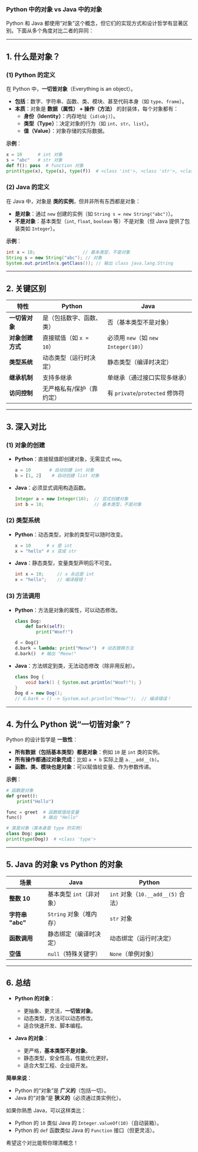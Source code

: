 ### **Python 中的对象 vs Java 中的对象**
Python 和 Java 都使用“对象”这个概念，但它们的实现方式和设计哲学有显著区别。下面从多个角度对比二者的异同：

---

## **1. 什么是对象？**
### **(1) Python 的定义**
在 Python 中，**一切皆对象**（Everything is an object）。  
- **包括**：数字、字符串、函数、类、模块、甚至代码本身（如 `type`、`frame`）。  
- **本质**：对象是 **数据（属性） + 操作（方法）** 的封装体，每个对象都有：
  - **身份（Identity）**：内存地址（`id(obj)`）。
  - **类型（Type）**：决定对象的行为（如 `int`、`str`、`list`）。
  - **值（Value）**：对象存储的实际数据。

**示例**：

```python
x = 10      # int 对象
s = "abc"   # str 对象
def f(): pass  # function 对象
print(type(x), type(s), type(f))  # <class 'int'>, <class 'str'>, <class 'function'>
```

### **(2) Java 的定义**
在 Java 中，对象是 **类的实例**，但并非所有东西都是对象：  
- **是对象**：通过 `new` 创建的实例（如 `String s = new String("abc")`）。  
- **不是对象**：基本类型（`int`, `float`, `boolean` 等）不是对象（但 Java 提供了包装类如 `Integer`）。  

**示例**：
```java
int x = 10;                  // 基本类型，不是对象
String s = new String("abc"); // 对象
System.out.println(s.getClass()); // 输出 class java.lang.String
```

---

## **2. 关键区别**
| 特性             | Python                    | Java                                 |
| ---------------- | ------------------------- | ------------------------------------ |
| **一切皆对象**   | 是（包括数字、函数、类）  | 否（基本类型不是对象）               |
| **对象创建方式** | 直接赋值（如 `x = 10`）   | 必须用 `new`（如 `new Integer(10)`） |
| **类型系统**     | 动态类型（运行时决定）    | 静态类型（编译时决定）               |
| **继承机制**     | 支持多继承                | 单继承（通过接口实现多继承）         |
| **访问控制**     | 无严格私有/保护（靠约定） | 有 `private`/`protected` 修饰符      |

---

## **3. 深入对比**
### **(1) 对象的创建**
- **Python**：直接赋值即创建对象，无需显式 `new`。  
  ```python
  a = 10       # 自动创建 int 对象
  b = [1, 2]    # 自动创建 list 对象
  ```
- **Java**：必须显式调用构造函数。  
  ```java
  Integer a = new Integer(10);  // 显式创建对象
  int b = 10;                   // 基本类型，不是对象
  ```

### **(2) 类型系统**
- **Python**：动态类型，对象的类型可以随时改变。  
  ```python
  x = 10      # x 是 int
  x = "hello" # x 变成 str
  ```
- **Java**：静态类型，变量类型声明后不可变。  
  ```java
  int x = 10;     // x 永远是 int
  x = "hello";    // 编译报错！
  ```

### **(3) 方法调用**
- **Python**：方法是对象的属性，可以动态修改。  
  ```python
  class Dog:
      def bark(self):
          print("Woof!")
  
  d = Dog()
  d.bark = lambda: print("Meow!")  # 动态替换方法
  d.bark()  # 输出 "Meow!"
  ```
- **Java**：方法绑定到类，无法动态修改（除非用反射）。  
  ```java
  class Dog {
      void bark() { System.out.println("Woof!"); }
  }
  Dog d = new Dog();
  // d.bark = () -> System.out.println("Meow!");  // 编译错误！
  ```

---

## **4. 为什么 Python 说“一切皆对象”？**
Python 的设计哲学是 **一致性**：
- **所有数据（包括基本类型）都是对象**：例如 `10` 是 `int` 类的实例。
- **所有操作都通过对象完成**：比如 `a + b` 实际上是 `a.__add__(b)`。
- **函数、类、模块也是对象**：可以赋值给变量、作为参数传递。

**示例**：
```python
# 函数是对象
def greet():
    print("Hello")

func = greet  # 函数赋值给变量
func()        # 输出 "Hello"

# 类是对象（类本身是 type 的实例）
class Dog: pass
print(type(Dog))  # <class 'type'>
```

---

## **5. Java 的对象 vs Python 的对象**
| **场景**         | **Java**                 | **Python**                         |
| ---------------- | ------------------------ | ---------------------------------- |
| **整数 10**      | 基本类型 `int`（非对象） | `int` 对象（`10.__add__(5)` 合法） |
| **字符串 "abc"** | `String` 对象（堆内存）  | `str` 对象                         |
| **函数调用**     | 静态绑定（编译时决定）   | 动态绑定（运行时决定）             |
| **空值**         | `null`（特殊关键字）     | `None`（单例对象）                 |

---

## **6. 总结**
- **Python 的对象**：  
  - 更抽象、更灵活，**一切皆对象**。  
  - 动态类型，方法可以动态修改。  
  - 适合快速开发、脚本编程。  

- **Java 的对象**：  
  - 更严格，**基本类型不是对象**。  
  - 静态类型，安全性高，性能优化更好。  
  - 适合大型工程、企业级开发。  

**简单来说**：  
- Python 的“对象”是 **广义的**（包括一切）。  
- Java 的“对象”是 **狭义的**（必须通过类实例化）。  

如果你熟悉 Java，可以这样类比：  
- Python 的 `10` 类似 Java 的 `Integer.valueOf(10)`（自动装箱）。  
- Python 的 `def` 函数类似 Java 的 `Function` 接口（但更灵活）。  

希望这个对比能帮你理清概念！